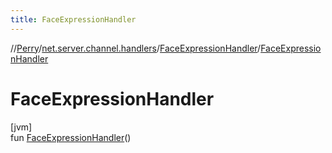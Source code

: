 ```yaml
---
title: FaceExpressionHandler
---
```

//[Perry](../../../index.html)/[net.server.channel.handlers](../index.html)/[FaceExpressionHandler](index.html)/[FaceExpressionHandler](-face-expression-handler.html)



# FaceExpressionHandler



[jvm]\
fun [FaceExpressionHandler](-face-expression-handler.html)()




